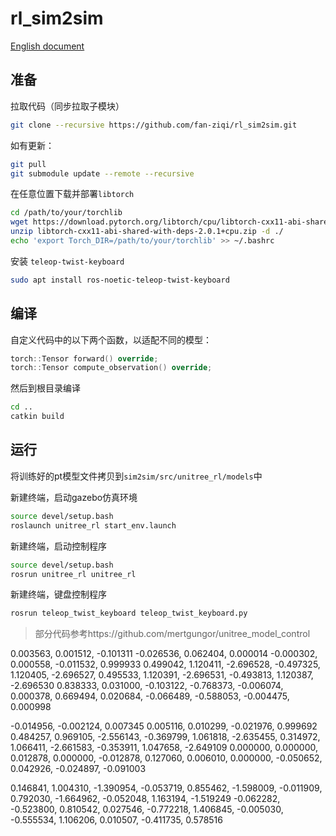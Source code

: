# rl_sim2sim

[English document](README.md)

## 准备

拉取代码（同步拉取子模块）

```bash
git clone --recursive https://github.com/fan-ziqi/rl_sim2sim.git
```

如有更新：

```bash
git pull
git submodule update --remote --recursive
```

在任意位置下载并部署`libtorch`

```bash
cd /path/to/your/torchlib
wget https://download.pytorch.org/libtorch/cpu/libtorch-cxx11-abi-shared-with-deps-2.0.1%2Bcpu.zip
unzip libtorch-cxx11-abi-shared-with-deps-2.0.1+cpu.zip -d ./
echo 'export Torch_DIR=/path/to/your/torchlib' >> ~/.bashrc
```

安装 `teleop-twist-keyboard` 

```bash
sudo apt install ros-noetic-teleop-twist-keyboard
```

## 编译

自定义代码中的以下两个函数，以适配不同的模型：

```cpp
torch::Tensor forward() override;
torch::Tensor compute_observation() override;
```

然后到根目录编译

```bash
cd ..
catkin build
```

## 运行

将训练好的pt模型文件拷贝到`sim2sim/src/unitree_rl/models`中

新建终端，启动gazebo仿真环境

```bash
source devel/setup.bash
roslaunch unitree_rl start_env.launch
```

新建终端，启动控制程序

```bash
source devel/setup.bash
rosrun unitree_rl unitree_rl
```

新建终端，键盘控制程序

```bash
rosrun teleop_twist_keyboard teleop_twist_keyboard.py
```



> 部分代码参考https://github.com/mertgungor/unitree_model_control

0.003563, 0.001512, -0.101311
-0.026536, 0.062404, 0.000014
-0.000302, 0.000558, -0.011532, 0.999933
0.499042, 1.120411, -2.696528, -0.497325, 1.120405, -2.696527, 0.495533, 1.120391, -2.696531, -0.493813, 1.120387, -2.696530
0.838333, 0.031000, -0.103122, -0.768373, -0.006074, 0.000378, 0.669494, 0.020684, -0.066489, -0.588053, -0.004475, 0.000998

-0.014956, -0.002124, 0.007345
0.005116, 0.010299, -0.021976, 0.999692
0.484257, 0.969105, -2.556143, -0.369799, 1.061818, -2.635455, 0.314972, 1.066411, -2.661583, -0.353911, 1.047658, -2.649109
0.000000, 0.000000, 0.012878, 0.000000, -0.012878, 0.127060, 0.006010, 0.000000, -0.050652, 0.042926, -0.024897, -0.091003

0.146841, 1.004310, -1.390954, -0.053719, 0.855462, -1.598009, -0.011909, 0.792030, -1.664962, -0.052048, 1.163194, -1.519249
-0.062282, -0.523800, 0.810542, 0.027546, -0.772218, 1.406845, -0.005030, -0.555534, 1.106206, 0.010507, -0.411735, 0.578516
